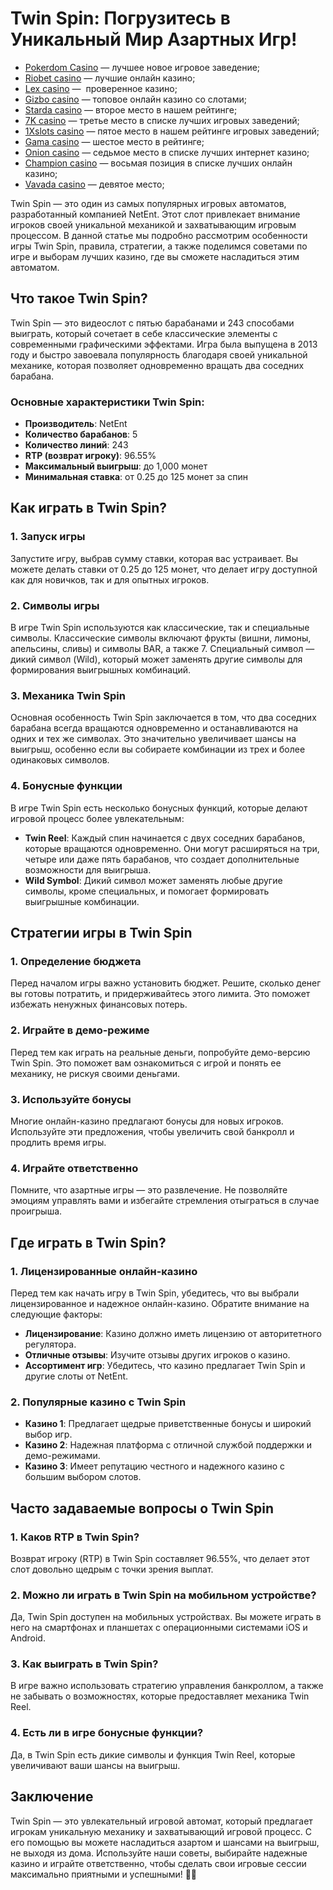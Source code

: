 # Twin Spin: Погрузитесь в Уникальный Мир Азартных Игр!

* [Pokerdom Casino](https://brandplay.link/FwVc4f) — лучшее новое игровое заведение;
* [Riobet casino](https://brandplay.link/TnjsxFvH) — лучшие онлайн казино;
* [Lex casino](https://brandplay.link/VMqNXPFs) —  проверенное казино;
* [Gizbo casino](https://brandplay.link/rvzLrVLp) — топовое онлайн казино со слотами;
* [Starda casino](https://brandplay.link/HDcDrxLk) — второе место в нашем рейтинге;
* [7K casino](https://brandplay.link/dd46bNgD) — третье место в списке лучших игровых заведений;
* [1Xslots casino](https://brandplay.link/J2ZbqMPZ) — пятое место в нашем рейтинге игровых заведений;
* [Gama casino](https://brandplay.link/RD52jZbL) — шестое место в рейтинге;
* [Onion casino](https://brandplay.link/8LcS6Djb) — седьмое место в списке лучших интернет казино;
* [Champion casino](https://temon-gter.cfd/go/9n8?p56190p303844p3509t17502) — восьмая позиция в списке лучших онлайн казино;
* [Vavada casino](https://vavadapartner.pro/?promo=75590753-cc8b-4c4a-8d71-99b7a2293439-jud\&target=register) — девятое место;

Twin Spin — это один из самых популярных игровых автоматов, разработанный компанией NetEnt. Этот слот привлекает внимание игроков своей уникальной механикой и захватывающим игровым процессом. В данной статье мы подробно рассмотрим особенности игры Twin Spin, правила, стратегии, а также поделимся советами по игре и выборам лучших казино, где вы сможете насладиться этим автоматом.

## Что такое Twin Spin?

Twin Spin — это видеослот с пятью барабанами и 243 способами выиграть, который сочетает в себе классические элементы с современными графическими эффектами. Игра была выпущена в 2013 году и быстро завоевала популярность благодаря своей уникальной механике, которая позволяет одновременно вращать два соседних барабана.

### Основные характеристики Twin Spin:

* **Производитель**: NetEnt
* **Количество барабанов**: 5
* **Количество линий**: 243
* **RTP (возврат игроку)**: 96.55%
* **Максимальный выигрыш**: до 1,000 монет
* **Минимальная ставка**: от 0.25 до 125 монет за спин

## Как играть в Twin Spin?

### 1. Запуск игры

Запустите игру, выбрав сумму ставки, которая вас устраивает. Вы можете делать ставки от 0.25 до 125 монет, что делает игру доступной как для новичков, так и для опытных игроков.

### 2. Символы игры

В игре Twin Spin используются как классические, так и специальные символы. Классические символы включают фрукты (вишни, лимоны, апельсины, сливы) и символы BAR, а также 7. Специальный символ — дикий символ (Wild), который может заменять другие символы для формирования выигрышных комбинаций.

### 3. Механика Twin Spin

Основная особенность Twin Spin заключается в том, что два соседних барабана всегда вращаются одновременно и останавливаются на одних и тех же символах. Это значительно увеличивает шансы на выигрыш, особенно если вы собираете комбинации из трех и более одинаковых символов.

### 4. Бонусные функции

В игре Twin Spin есть несколько бонусных функций, которые делают игровой процесс более увлекательным:

* **Twin Reel**: Каждый спин начинается с двух соседних барабанов, которые вращаются одновременно. Они могут расширяться на три, четыре или даже пять барабанов, что создает дополнительные возможности для выигрыша.
* **Wild Symbol**: Дикий символ может заменять любые другие символы, кроме специальных, и помогает формировать выигрышные комбинации.

## Стратегии игры в Twin Spin

### 1. Определение бюджета

Перед началом игры важно установить бюджет. Решите, сколько денег вы готовы потратить, и придерживайтесь этого лимита. Это поможет избежать ненужных финансовых потерь.

### 2. Играйте в демо-режиме

Перед тем как играть на реальные деньги, попробуйте демо-версию Twin Spin. Это поможет вам ознакомиться с игрой и понять ее механику, не рискуя своими деньгами.

### 3. Используйте бонусы

Многие онлайн-казино предлагают бонусы для новых игроков. Используйте эти предложения, чтобы увеличить свой банкролл и продлить время игры.

### 4. Играйте ответственно

Помните, что азартные игры — это развлечение. Не позволяйте эмоциям управлять вами и избегайте стремления отыграться в случае проигрыша.

## Где играть в Twin Spin?

### 1. Лицензированные онлайн-казино

Перед тем как начать игру в Twin Spin, убедитесь, что вы выбрали лицензированное и надежное онлайн-казино. Обратите внимание на следующие факторы:

* **Лицензирование**: Казино должно иметь лицензию от авторитетного регулятора.
* **Отличные отзывы**: Изучите отзывы других игроков о казино.
* **Ассортимент игр**: Убедитесь, что казино предлагает Twin Spin и другие слоты от NetEnt.

### 2. Популярные казино с Twin Spin

* **Казино 1**: Предлагает щедрые приветственные бонусы и широкий выбор игр.
* **Казино 2**: Надежная платформа с отличной службой поддержки и демо-режимами.
* **Казино 3**: Имеет репутацию честного и надежного казино с большим выбором слотов.

## Часто задаваемые вопросы о Twin Spin

### 1. Каков RTP в Twin Spin?

Возврат игроку (RTP) в Twin Spin составляет 96.55%, что делает этот слот довольно щедрым с точки зрения выплат.

### 2. Можно ли играть в Twin Spin на мобильном устройстве?

Да, Twin Spin доступен на мобильных устройствах. Вы можете играть в него на смартфонах и планшетах с операционными системами iOS и Android.

### 3. Как выиграть в Twin Spin?

В игре важно использовать стратегию управления банкроллом, а также не забывать о возможностях, которые предоставляет механика Twin Reel.

### 4. Есть ли в игре бонусные функции?

Да, в Twin Spin есть дикие символы и функция Twin Reel, которые увеличивают ваши шансы на выигрыш.

## Заключение

Twin Spin — это увлекательный игровой автомат, который предлагает игрокам уникальную механику и захватывающий игровой процесс. С его помощью вы можете насладиться азартом и шансами на выигрыш, не выходя из дома. Используйте наши советы, выбирайте надежные казино и играйте ответственно, чтобы сделать свои игровые сессии максимально приятными и успешными! 🎰✨
